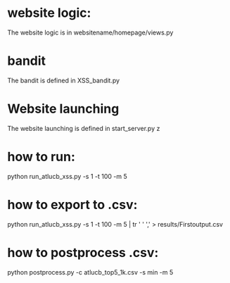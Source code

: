# website logic:
The website logic is in websitename/homepage/views.py

# bandit
The bandit is defined in XSS_bandit.py

# Website launching
The website launching is defined in start_server.py
z

# how to run:
python run_atlucb_xss.py -s 1 -t 100 -m 5

# how to export to .csv:
python run_atlucb_xss.py -s 1 -t 100 -m 5 | tr ' ' ',' > results/Firstoutput.csv

# how to postprocess .csv:
python postprocess.py -c atlucb_top5_1k.csv -s min -m 5
